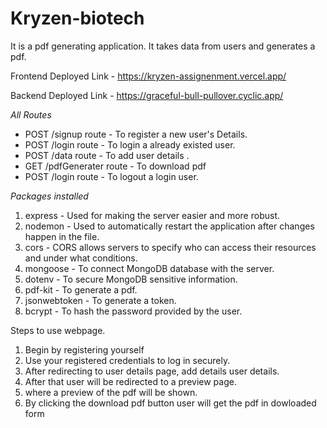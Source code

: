 # Kryzen-biotech
It is a pdf generating application. It takes data from users and generates a pdf.

Frontend Deployed Link - https://kryzen-assignenment.vercel.app/

Backend Deployed Link - https://graceful-bull-pullover.cyclic.app/

*All Routes*

- POST /signup route - To register a new user's Details.
- POST /login route - To login a already existed user.
- POST /data route - To add user details .
- GET /pdfGenerater route - To download pdf
-  POST /login route - To logout a login user.

*Packages installed*

1. express - Used for making the server easier and more robust.
2. nodemon - Used to automatically restart the application after changes happen in the file.
3. cors - CORS allows servers to specify who can access their resources and under what conditions.
4. mongoose - To connect MongoDB database with the server.
5. dotenv - To secure MongoDB sensitive information.
6. pdf-kit - To generate a pdf.
7. jsonwebtoken - To generate a token.
8. bcrypt - To hash the password provided by the user.

Steps to use webpage.
   1. Begin by registering yourself
   2. Use your registered credentials to log in securely.
   3. After redirecting to user details page, add details user details.
   4. After that user will be redirected to a preview page.
   5. where a preview of the pdf will be shown.
   6. By clicking the download pdf button user will get the pdf in dowloaded form

